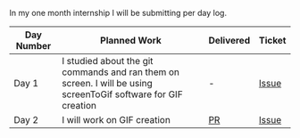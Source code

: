 In my one month internship I will be submitting per day log.


| Day Number  |  Planned Work | Delivered| Ticket |
|---|---|---|---|
| Day 1  | I studied about the git commands and ran them on screen. I will be using screenToGif software for GIF creation  | -  | [Issue](https://github.com/tapaswenipathak/GitGIFs/issues)  |
| Day 2  | I will work on GIF creation  | [PR](https://github.com/tapaswenipathak/GitGIFs/pull/58)  | [Issue](https://github.com/tapaswenipathak/GitGIFs/issues)  |

